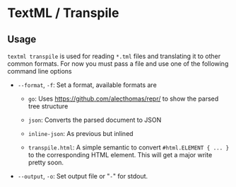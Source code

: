 # TextML / Transpile

## Usage

`textml transpile` is used for reading `*.tml` files and translating it to other common formats. For now you must pass a file and use one of the following command line options

-   `--format`, `-f`: Set a format, available formats are

    -   `go`: Uses <https://github.com/alecthomas/repr/> to show the parsed tree structure

    -   `json`: Converts the parsed document to JSON

    -   `inline-json`: As previous but inlined

    -   `transpile.html`: A simple semantic to convert `#html.ELEMENT { ... }` to the corresponding HTML element. This will get a major write pretty soon.

-   `--output`, `-o`: Set output file or "`-`" for stdout.


